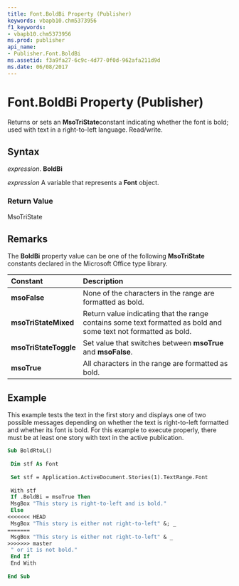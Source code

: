```yaml
---
title: Font.BoldBi Property (Publisher)
keywords: vbapb10.chm5373956
f1_keywords:
- vbapb10.chm5373956
ms.prod: publisher
api_name:
- Publisher.Font.BoldBi
ms.assetid: f3a9fa27-6c9c-4d77-0f0d-962afa211d9d
ms.date: 06/08/2017
---
```



# Font.BoldBi Property (Publisher)

Returns or sets an  **MsoTriState**constant indicating whether the font is bold; used with text in a right-to-left language. Read/write.


## Syntax

 _expression_. **BoldBi**

 _expression_ A variable that represents a  **Font** object.


### Return Value

MsoTriState


## Remarks

The  **BoldBi** property value can be one of the following **MsoTriState** constants declared in the Microsoft Office type library.



|**Constant**|**Description**|
|:-----|:-----|
| **msoFalse**|None of the characters in the range are formatted as bold.|
| **msoTriStateMixed**|Return value indicating that the range contains some text formatted as bold and some text not formatted as bold.|
| **msoTriStateToggle**|Set value that switches between  **msoTrue** and **msoFalse**.|
| **msoTrue**|All characters in the range are formatted as bold.|

## Example

This example tests the text in the first story and displays one of two possible messages depending on whether the text is right-to-left formatted and whether its font is bold. For this example to execute properly, there must be at least one story with text in the active publication.


```vb
Sub BoldRtoL() 
 
 Dim stf As Font 
 
 Set stf = Application.ActiveDocument.Stories(1).TextRange.Font 
 
 With stf 
 If .BoldBi = msoTrue Then 
 MsgBox "This story is right-to-left and is bold." 
 Else 
<<<<<<< HEAD
 MsgBox "This story is either not right-to-left" &; _ 
=======
 MsgBox "This story is either not right-to-left" & _ 
>>>>>>> master
 " or it is not bold." 
 End If 
 End With 
 
End Sub
```


